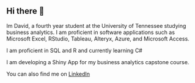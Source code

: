 ## Hi there 👋

Im David, a fourth year student at the University of Tennessee studying business analytics. I am proficient in software applications such as Microsoft Excel, RStudio, Tableau, Alteryx, Azure, and Microsoft Access.

I am proficient in SQL and R and currently learning C#

I am developing a Shiny App for my business analytics capstone course. 

You can also find me on [LinkedIn](https://www.linkedin.com/in/david-alexander-arias/)


<!--
**Davidarias3/Davidarias3** is a ✨ _special_ ✨ repository because its `README.md` (this file) appears on your GitHub profile.

Here are some ideas to get you started:

- 🔭 I’m currently working on ...
- 🌱 I’m currently learning ...
- 👯 I’m looking to collaborate on ...
- 🤔 I’m looking for help with ...
- 💬 Ask me about ...
- 📫 How to reach me: ...
- 😄 Pronouns: ...
- ⚡ Fun fact: ...
-->
